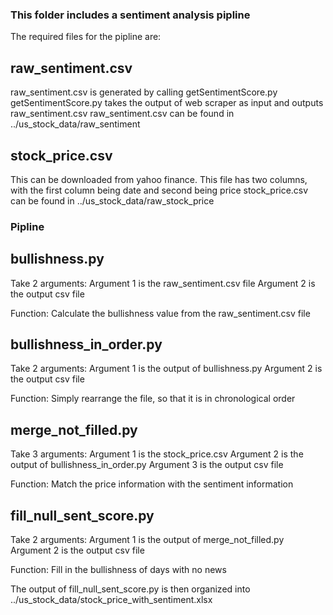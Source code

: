 ### This folder includes a sentiment analysis pipline

The required files for the pipline are:
## raw_sentiment.csv
raw_sentiment.csv is generated by calling getSentimentScore.py
getSentimentScore.py takes the output of web scraper as input and outputs raw_sentiment.csv
raw_sentiment.csv can be found in ../us_stock_data/raw_sentiment

## stock_price.csv
This can be downloaded from yahoo finance. This file has two columns, with the first column being date and second being price
stock_price.csv can be found in ../us_stock_data/raw_stock_price

### Pipline

## bullishness.py 
Take 2 arguments:
	Argument 1 is the raw_sentiment.csv file
	Argument 2 is the output csv file

Function: Calculate the bullishness value from the raw_sentiment.csv file

## bullishness_in_order.py
Take 2 arguments:
	Argument 1 is the output of bullishness.py
	Argument 2 is the output csv file

Function: Simply rearrange the file, so that it is in chronological order

## merge_not_filled.py
Take 3 arguments:
	Argument 1 is the stock_price.csv
	Argument 2 is the output of bullishness_in_order.py
	Argument 3 is the output csv file

Function: Match the price information with the sentiment information

## fill_null_sent_score.py
Take 2 arguments:
	Argument 1 is the output of merge_not_filled.py
	Argument 2 is the output csv file

Function: Fill in the bullishness of days with no news

The output of fill_null_sent_score.py is then organized into ../us_stock_data/stock_price_with_sentiment.xlsx